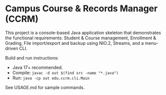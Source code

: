 # Campus Course & Records Manager (CCRM)

This project is a console-based Java application skeleton that demonstrates the functional requirements: Student & Course management, Enrollment & Grading, File import/export and backup using NIO.2, Streams, and a menu-driven CLI.

Build and run instructions:
- Java 17+ recommended.
- Compile: `javac -d out $(find src -name "*.java")`
- Run: `java -cp out edu.ccrm.cli.Main`

See USAGE.md for sample commands.
